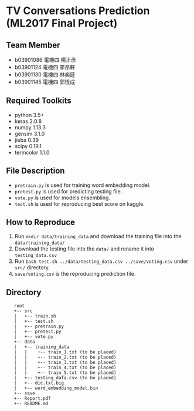 # TV  Conversations Prediction (ML2017 Final Project)

## Team Member

* b03901086 電機四 楊正彥
* b03901124 電機四 李昂軒
* b03901130 電機四 林奕廷
* b03901145 電機四 郭恆成


## Required Toolkits

* python 3.5+
* keras 2.0.8
* numpy 1.13.3
* gensim 3.1.0
* jieba 0.39
* scipy 0.19.1
* termcolor 1.1.0

## File Description

* `pretrain.py` is used for training word embedding model.
* `pretest.py` is used for predicting testing file.
* `vote.py` is used for models ensembling.
* `test.sh` is used for reproducing best score on kaggle.

## How to Reproduce

1. Run `mkdir data/training_data` and download the training file into the `data/training_data/`
2. Download the testing file into the `data/` and rename it into `testing_data.csv`
3. Run `bash test.sh ../data/testing_data.csv ../save/voting.csv` under `src/` directory.
4. `save/voting.csv` is the reproducing prediction file.

## Directory 

```
   root
   +-- src
   |   +-- train.sh
   |   +-- test.sh
   |   +-- pretrain.py
   |   +-- pretest.py
   |   +-- vote.py
   +-- data
   |   +-- training_data
   |   |    +-- train_1.txt (to be placed) 
   |   |    +-- train_2.txt (to be placed) 
   |   |    +-- train_3.txt (to be placed) 
   |   |    +-- train_4.txt (to be placed) 
   |   |    +-- train_5.txt (to be placed) 
   |   +-- testing_data.csv (to be placed)
   |   +-- dic.txt.big
   |   +-- word_embedding_model.bin
   +-- save
   +-- Report.pdf
   +-- README.md
```
